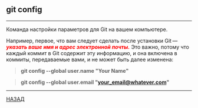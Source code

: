 ## **git config**
---
Команда настройки параметров для Git на вашем компьютере.

Например, первое, что вам следует сделать после установки Git — <font color="red">***указать ваше имя и адрес электронной почты.***</font> Это важно, потому что каждый коммит в Git содержит эту информацию, и она включена в коммиты, передаваемые вами, и не может быть далее изменена:

>**git config --global user.name "Your Name"**

>**git config --global user.email "your_email@whatever.com"**

---
[НАЗАД](./README.md)